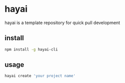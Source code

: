 # hayai 
hayai is a template repository for quick pull development

## install

``` sh
npm install -g hayai-cli
```

## usage

``` sh
hayai create 'your project name'
```
